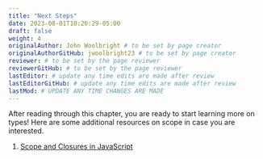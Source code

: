 ```yaml
---
title: "Next Steps"
date: 2023-08-01T10:26:29-05:00
draft: false
weight: 4
originalAuthor: John Woolbright # to be set by page creator
originalAuthorGitHub: jwoolbright23 # to be set by page creator
reviewer: # to be set by the page reviewer
reviewerGitHub: # to be set by the page reviewer
lastEditor: # update any time edits are made after review
lastEditorGitHub: # update any time edits are made after review
lastMod: # UPDATE ANY TIME CHANGES ARE MADE
---
```


After reading through this chapter, you are ready to start learning more on types! Here are some additional resources on scope in case you are interested.

1. [Scope and Closures in JavaScript](http://education.launchcode.org/resources/intro-to-web-dev-curriculum/Scope%20and%20Closures%20in%20JavaScript.html)